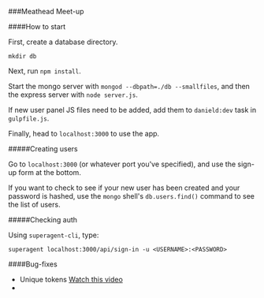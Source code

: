 ###Meathead Meet-up

####How to start

First, create a database directory.

`mkdir db`

Next, run `npm install`.

Start the mongo server with `mongod --dbpath=./db --smallfiles`, and then the express server with `node server.js`.

If new user panel JS files need to be added, add them to `danield:dev` task in `gulpfile.js`.

Finally, head to `localhost:3000` to use the app.

#####Creating users

Go to `localhost:3000` (or whatever port you've specified), and use the sign-up form at the bottom.

If you want to check to see if your new user has been created and your password is hashed, use the `mongo` shell's `db.users.find()` command to see the list of users.

#####Checking auth

Using `superagent-cli`, type:

`superagent localhost:3000/api/sign-in -u <USERNAME>:<PASSWORD>`

####Bug-fixes
* Unique tokens [Watch this video](https://www.youtube.com/watch?v=6JrecqJhv4A&index=28&list=PLZshpIn7Zx06gSq--u7Sl70owX3cahriS)
*
